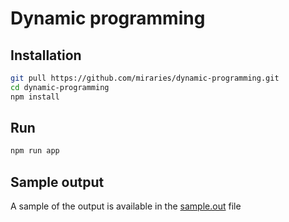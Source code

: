 # Dynamic programming

## Installation

```sh
git pull https://github.com/miraries/dynamic-programming.git
cd dynamic-programming
npm install
```

## Run

```sh
npm run app
```

## Sample output

A sample of the output is available in the [sample.out](https://github.com/miraries/dynamic-programming/blob/master/sample.out) file